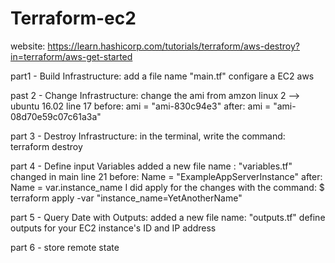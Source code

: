 # Terraform-ec2

website:
https://learn.hashicorp.com/tutorials/terraform/aws-destroy?in=terraform/aws-get-started

part1 - Build Infrastructure:
add a file name "main.tf"
configare a EC2 aws 


past 2 - Change Infrastructure:
change the ami from amzon linux 2 --> ubuntu 16.02
line 17
before:
ami = "ami-830c94e3"
after:
ami = "ami-08d70e59c07c61a3a"


part 3 - Destroy Infrastructure:
in the terminal, write the command: 
terraform destroy 


part 4 - Define input Variables
added a new file name : "variables.tf" 
changed in main line 21
before:
Name = "ExampleAppServerInstance"
after:
Name = var.instance_name
I did apply for the changes with the command: 
$ terraform apply -var "instance_name=YetAnotherName"


part 5 -  Query Date with Outputs:
added a new file name: "outputs.tf"
define outputs for your EC2 instance's ID and IP address

part 6 - store remote state